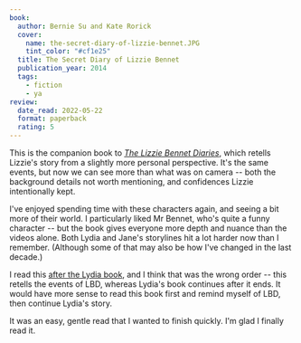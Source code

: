```yaml
---
book:
  author: Bernie Su and Kate Rorick
  cover:
    name: the-secret-diary-of-lizzie-bennet.JPG
    tint_color: "#cf1e25"
  title: The Secret Diary of Lizzie Bennet
  publication_year: 2014
  tags:
    - fiction
    - ya
review:
  date_read: 2022-05-22
  format: paperback
  rating: 5
---
```


This is the companion book to [*The Lizzie Bennet Diaries*](https://en.wikipedia.org/wiki/The_Lizzie_Bennet_Diaries), which retells Lizzie's story from a slightly more personal perspective.
It's the same events, but now we can see more than what was on camera -- both the background details not worth mentioning, and confidences Lizzie intentionally kept.

I've enjoyed spending time with these characters again, and seeing a bit more of their world.
I particularly liked Mr Bennet, who's quite a funny character -- but the book gives everyone more depth and nuance than the videos alone.
Both Lydia and Jane's storylines hit a lot harder now than I remember.
(Although some of that may also be how I've changed in the last decade.)

I read this [after the Lydia book](/reviews/the-epic-adventures-of-lydia-bennet/), and I think that was the wrong order -- this retells the events of LBD, whereas Lydia's book continues after it ends.
It would have more sense to read this book first and remind myself of LBD, then continue Lydia's story.

It was an easy, gentle read that I wanted to finish quickly.
I'm glad I finally read it.
